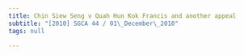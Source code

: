 ```yaml
---
title: Chin Siew Seng v Quah Hun Kok Francis and another appeal
subtitle: "[2010] SGCA 44 / 01\_December\_2010"
tags: null

---
```


